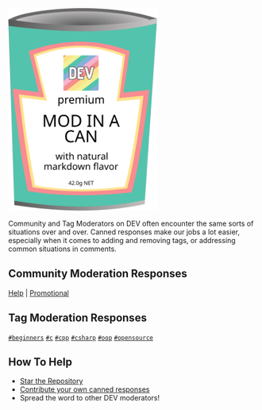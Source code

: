 <img src=/modinacan-logo.svg width=300vw>

Community and Tag Moderators on DEV often encounter the same sorts of situations over and over. Canned responses make our jobs a lot easier, especially when it comes to adding and removing tags, or addressing common situations in comments.

## Community Moderation Responses

[Help](/community/help.md) |
[Promotional](/community/help.md)

## Tag Moderation Responses

[`#beginners`](/tag-mod/beginners.md)
[`#c`](/tag-mod/c.md)
[`#cpp`](/tag-mod/cpp.md)
[`#csharp`](/tag-mod/csharp.md)
[`#oop`](/tag-mod/oop.md)
[`#opensource`](/tag-mod/opensource.md)

## How To Help

* [Star the Repository](https://github.com/CodeMouse92/DEVModInACan)
* [Contribute your own canned responses](https://github.com/CodeMouse92/DEVModInACan/blob/master/CONTRIBUTING.md)
* Spread the word to other DEV moderators!
